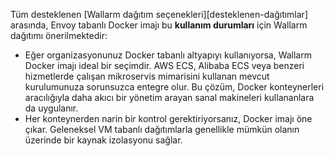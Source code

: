 Tüm desteklenen [Wallarm dağıtım seçenekleri][desteklenen-dağıtımlar] arasında, Envoy tabanlı Docker imajı bu **kullanım durumları** için Wallarm dağıtımı önerilmektedir:

* Eğer organizasyonunuz Docker tabanlı altyapıyı kullanıyorsa, Wallarm Docker imajı ideal bir seçimdir. AWS ECS, Alibaba ECS veya benzeri hizmetlerde çalışan mikroservis mimarisini kullanan mevcut kurulumunuza sorunsuzca entegre olur. Bu çözüm, Docker konteynerleri aracılığıyla daha akıcı bir yönetim arayan sanal makineleri kullananlara da uygulanır.
* Her konteynerden narin bir kontrol gerektiriyorsanız, Docker imajı öne çıkar. Geleneksel VM tabanlı dağıtımlarla genellikle mümkün olanın üzerinde bir kaynak izolasyonu sağlar.